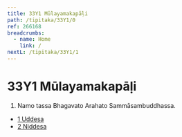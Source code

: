 ```yaml
---
title: 33Y1 Mūlayamakapāḷi
path: /tipitaka/33Y1/0
ref: 266168
breadcrumbs:
  - name: Home
    link: /
nextL: /tipitaka/33Y1/1
---
```


# 33Y1 Mūlayamakapāḷi

1. Namo tassa Bhagavato Arahato Sammāsambuddhassa.

* [1 Uddesa](/tipitaka/33Y1/1)
* [2 Niddesa](/tipitaka/33Y1/2)


